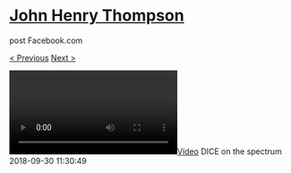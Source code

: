 # [John Henry Thompson](../README.md)
post Facebook.com

[< Previous](2018-10-02-2.md) [Next >](2018-09-29-1.md)

[![](../media/2018-09-30/DICE-on-the-spectrum.mp4)](../README.md)
DICE on the spectrum
2018-09-30 11:30:49